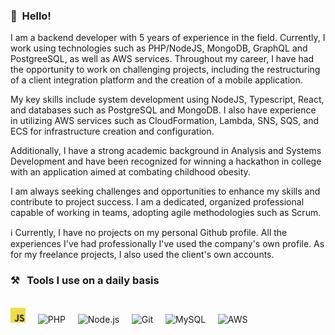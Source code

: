 ### 👋&nbsp;&nbsp;Hello!

I am a backend developer with 5 years of experience in the field. Currently, I work using technologies such as PHP/NodeJS, MongoDB, GraphQL and PostgreeSQL, as well as AWS services. Throughout my career, I have had the opportunity to work on challenging projects, including the restructuring of a client integration platform and the creation of a mobile application.

My key skills include system development using NodeJS, Typescript, React, and databases such as PostgreSQL and MongoDB. I also have experience in utilizing AWS services such as CloudFormation, Lambda, SNS, SQS, and ECS for infrastructure creation and configuration.

Additionally, I have a strong academic background in Analysis and Systems Development and have been recognized for winning a hackathon in college with an application aimed at combating childhood obesity.

I am always seeking challenges and opportunities to enhance my skills and contribute to project success. I am a dedicated, organized professional capable of working in teams, adopting agile methodologies such as Scrum.

ℹ️ Currently, I have no projects on my personal Github profile. All the experiences I've had professionally I've used the company's own profile. As for my freelance projects, I also used the client's own accounts.

### ⚒&nbsp;&nbsp;&nbsp;Tools I use on a daily basis
<br><img alt="JavaScript" title="JavaScript" src="https://raw.githubusercontent.com/voodootikigod/logo.js/master/js.png" height="24">&nbsp;&nbsp;&nbsp;&nbsp;
<img alt="PHP" title="PHP" src="https://www.php.net/images/logos/new-php-logo.svg" height="24">&nbsp;&nbsp;&nbsp;&nbsp;
<img alt="Node.js" title="Node.js" src="https://img.icons8.com/color/452/nodejs.png" height="24">&nbsp;&nbsp;&nbsp;&nbsp;
<img alt="Git" title="Git" src="https://upload.wikimedia.org/wikipedia/commons/thumb/3/3f/Git_icon.svg/1024px-Git_icon.svg.png" height="24">&nbsp;&nbsp;&nbsp;&nbsp;
<img alt="MySQL" title="MySQL" src="[https://cdn.worldvectorlogo.com/logos/mysql.svg](https://www.svgrepo.com/show/303251/mysql-logo.svg)" height="24">&nbsp;&nbsp;&nbsp;&nbsp;
<img alt="AWS" title="AWS" src="https://twoearsonemouthnet.files.wordpress.com/2017/11/icon-cloud-aws.png" height="24">&nbsp;&nbsp;&nbsp;&nbsp;<br><br>

